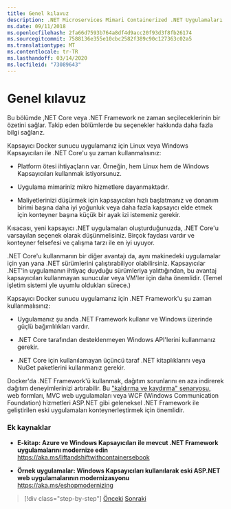 ```yaml
---
title: Genel kılavuz
description: .NET Microservices Mimari Containerized .NET Uygulamaları için | Genel rehberlik
ms.date: 09/11/2018
ms.openlocfilehash: 2fa66d7593b764a8df4d9acc20f93d3f8fb26174
ms.sourcegitcommit: 7588136e355e10cbc2582f389c90c127363c02a5
ms.translationtype: MT
ms.contentlocale: tr-TR
ms.lasthandoff: 03/14/2020
ms.locfileid: "73089643"
---
```

# <a name="general-guidance"></a>Genel kılavuz

Bu bölümde ,NET Core veya .NET Framework ne zaman seçileceklerinin bir özetini sağlar. Takip eden bölümlerde bu seçenekler hakkında daha fazla bilgi sağlarız.

Kapsayıcı Docker sunucu uygulamanız için Linux veya Windows Kapsayıcıları ile .NET Core'u şu zaman kullanmalısınız:

- Platform ötesi ihtiyaçların var. Örneğin, hem Linux hem de Windows Kapsayıcıları kullanmak istiyorsunuz.

- Uygulama mimariniz mikro hizmetlere dayanmaktadır.

- Maliyetlerinizi düşürmek için kapsayıcıları hızlı başlatmanız ve donanım birimi başına daha iyi yoğunluk veya daha fazla kapsayıcı elde etmek için konteyner başına küçük bir ayak izi istemeniz gerekir.

Kısacası, yeni kapsayıcı .NET uygulamaları oluşturduğunuzda, .NET Core'u varsayılan seçenek olarak düşünmelisiniz. Birçok faydası vardır ve konteyner felsefesi ve çalışma tarzı ile en iyi uyuyor.

.NET Core'u kullanmanın bir diğer avantajı da, aynı makinedeki uygulamalar için yan yana .NET sürümlerini çalıştırabiliyor olabilirsiniz. Kapsayıcılar .NET'in uygulamanın ihtiyaç duyduğu sürümleriya yalıttığından, bu avantaj kapsayıcıları kullanmayan sunucular veya VM'ler için daha önemlidir. (Temel işletim sistemi yle uyumlu oldukları sürece.)

Kapsayıcı Docker sunucu uygulamanız için .NET Framework'u şu zaman kullanmalısınız:

- Uygulamanız şu anda .NET Framework kullanır ve Windows üzerinde güçlü bağımlılıkları vardır.

- .NET Core tarafından desteklenmeyen Windows API'lerini kullanmanız gerekir.

- .NET Core için kullanılamayan üçüncü taraf .NET kitaplıklarını veya NuGet paketlerini kullanmanız gerekir.

Docker'da .NET Framework'ü kullanmak, dağıtım sorunlarını en aza indirerek dağıtım deneyimlerinizi artırabilir. Bu ["kaldırma ve kaydırma" senaryosu,](https://aka.ms/liftandshiftwithcontainersebook) web formları, MVC web uygulamaları veya WCF (Windows Communication Foundation) hizmetleri ASP.NET gibi geleneksel .NET Framework ile geliştirilen eski uygulamaları konteynerleştirmek için önemlidir.

### <a name="additional-resources"></a>Ek kaynaklar

- **E-kitap: Azure ve Windows Kapsayıcıları ile mevcut .NET Framework uygulamalarını modernize edin**  
    https://aka.ms/liftandshiftwithcontainersebook

- **Örnek uygulamalar: Windows Kapsayıcıları kullanılarak eski ASP.NET web uygulamalarının modernizasyonu**  
    https://aka.ms/eshopmodernizing

>[!div class="step-by-step"]
>[Önceki](index.md)
>[Sonraki](net-core-container-scenarios.md)

